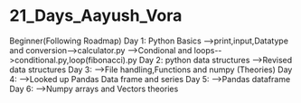 # 21_Days_Aayush_Vora
Beginner(Following Roadmap)
Day 1: Python Basics 
        -->print,input,Datatype and conversion-->calculator.py
        -->Condional and loops-->conditional.py,loop(fibonacci).py
Day 2: python data structures
        -->Revised data structures 
Day 3:  -->File handling,Functions and numpy (Theories)
Day 4:  -->Looked up Pandas Data frame and series
Day 5:  -->Pandas dataframe 
Day 6:  -->Numpy arrays and Vectors theories

